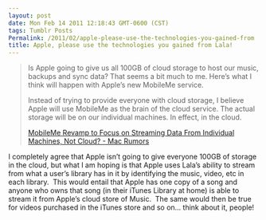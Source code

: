 ```yaml
---
layout: post
date: Mon Feb 14 2011 12:18:43 GMT-0600 (CST)
tags: Tumblr Posts
Permalink: /2011/02/apple-please-use-the-technologies-you-gained-from
title: Apple, please use the technologies you gained from Lala!
---
```


> Is Apple going to give us all 100GB of cloud storage to host our music, backups and sync data? That seems a bit much to me. Here’s what I think will happen with Apple’s new MobileMe service.
> 
> Instead of trying to provide everyone with cloud storage, I believe Apple will use MobileMe as the brain of the cloud service. The actual storage will be on our individual machines. In effect, in the cloud.
> 
> [MobileMe Revamp to Focus on Streaming Data From Individual Machines, Not Cloud? - Mac Rumors](http://www.macrumors.com/2011/02/14/mobileme-revamp-to-focus-on-streaming-data-from-individual-machines-not-cloud/)

I completely agree that Apple isn’t going to give everyone 100GB of storage in the cloud, but what I am hoping is that Apple uses Lala’s ability to stream from what a user’s library has in it by identifying the music, video, etc in each library.  This would entail that Apple has one copy of a song and anyone who owns that song (in their iTunes Library at home) is able to stream it from Apple’s cloud store of Music.  The same would then be true for videos purchased in the iTunes store and so on… think about it, people!
